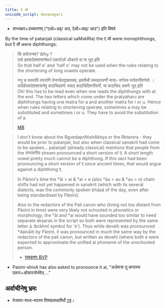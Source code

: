 ```yaml
---
title: ऐ औ
unicode_script: devanagari
---
```


- सन्ध्यक्षर+उच्चारणम् ("एओ=अइ/ अउ, ऐऔ=आइ/ आउ") इति विषये 

By the time of patanjali (classical saMskRta) the ए ओ were monophthongs, but ऐ औ were diphthongs:

> किं प्रयोजनम्? Why ?  
> एचो ह्रस्वादेशशासनेष्वर्ध एकारोऽर्व ओकारो वा मा भूत् इति  
So that half e' and 'half o' may not be used when the rules relating to the shortening of long vowels operate.
>
> ननु च यस्यापि तपराणि तेनाप्येतद्वक्तव्यम्; इमावैचौ समाहारवर्णौ मात्रा- वर्णस्य मात्रेवर्णोवर्णयोः । तयोर्हस्वादेशशासनेषु कदाचिदवर्णः स्यात् कदाचिदिवर्णोवर्णो, मा कदाचित् अवर्णः भूत् इति  
Oh! this has to be read even when one reads the diphthongs with at the end. The two letters which come under the pratyaharu are diphthongs having one matra for a and another matra for i or u. Hence when rules relating to shortening operate, sometimes a may be substituted and sometimes i or u. They have to avoid the substitution of a.
> 
> [MB](https://archive.org/stream/LecturesOnPatanjalisVyakaranaMahabhashya1/LecturesMahabhasya#page/n189/mode/2up)

> I don't know about the RgvedaprAtishAkhya or the Rktantra - they would be prior to patanjali, but also when classical sanskrit had come to be spoken... patanjali (already classical) mentions that people from the राणायणीय stream pronounced a short version of ए. A short length vowel pretty much cannot be a diphthong. If this sect had been pronouncing a short version of ए since ancient times, that would argue against a diphthong ए.
>
> In Pāṇini's time the *āi > ai & *ai > e (also *āu > au & *au > o) chain shifts had not yet happened in sanskrit (which with its several dialects, was the commonly spoken bhāṣā of the day, even after being standardised by Pāṇini). 
> 
> Also to the redactors of the Pali canon who (living not too distant from Pāṇini in time) were very likely not schooled in phonetics or morphology, the *āi and *ai would have sounded too similar to need separate akṣaras in the script so both were represented by the same letter 𑀏 (brāhmī symbol for 'e'). Thus while devaiḥ was pronounced *daivāiḥ by Pāṇini, it was pronounced in much the same way by the redactors of the pali canon, but written as devehi (where both e were expected to approximate the unified ai phoneme of the unschooled person.  
> - [रामकृष्णः BVP](https://groups.google.com/d/msg/bvparishat/lcEX598u_Jc/iYkcS4aeAQAJ)

- Paṇini-shixA has also asked to pronounce it ai, "अर्धमात्रा तु कण्ठस्य एकार+ओकारयोर्भवेत् ..."


## अर्वाचीनेषु भ्रमः
- पेजावर-माध्व-मठस्य विश्वप्रसन्नतीर्थो [ऽत्र](https://www.youtube.com/watch?v=CfmxMxgLHPI)।